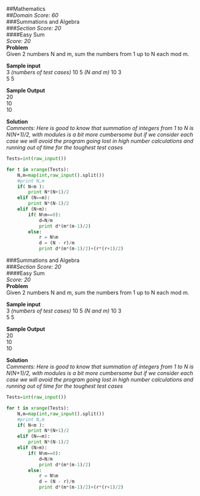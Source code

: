 ##Mathematics   
##*Domain Score: 60*  
###Summations and Algebra  
###*Section Score: 20*  
####Easy Sum  
*Score: 20*  
**Problem**  
Given 2 numbers N and m, sum the numbers from 1 up to N each mod m.  

**Sample input**  
3  *(numbers of test cases)*
10 5  *(N and m)*
10 3  
5 5  

**Sample Output**  
20  
10  
10  


**Solution**  
*Comments: Here is good to know that summation of integers from 1 to N is N(N+1)/2, with modules is a bit more cumbersome but if we consider each case we will avoid the program going lost in high number calculations and running out of time for the toughest test cases*
```python
Tests=int(raw_input())

for t in xrange(Tests):
    N,m=map(int,raw_input().split())
    #print N,m
    if( N<m ):
        print N*(N+1)/2
    elif (N==m):
        print N*(N-1)/2
    elif (N>m):
        if( N%m==0):
            d=N/m
            print d*(m*(m-1)/2)
        else:
            r = N%m
            d = (N - r)/m
            print d*(m*(m-1)/2)+(r*(r+1)/2)
```  
###Summations and Algebra  
###*Section Score: 20*  
####Easy Sum  
*Score: 20*  
**Problem**  
Given 2 numbers N and m, sum the numbers from 1 up to N each mod m.  

**Sample input**  
3  *(numbers of test cases)*
10 5  *(N and m)*
10 3  
5 5  

**Sample Output**  
20  
10  
10  


**Solution**  
*Comments: Here is good to know that summation of integers from 1 to N is N(N+1)/2, with modules is a bit more cumbersome but if we consider each case we will avoid the program going lost in high number calculations and running out of time for the toughest test cases*
```python
Tests=int(raw_input())

for t in xrange(Tests):
    N,m=map(int,raw_input().split())
    #print N,m
    if( N<m ):
        print N*(N+1)/2
    elif (N==m):
        print N*(N-1)/2
    elif (N>m):
        if( N%m==0):
            d=N/m
            print d*(m*(m-1)/2)
        else:
            r = N%m
            d = (N - r)/m
            print d*(m*(m-1)/2)+(r*(r+1)/2)
```  
